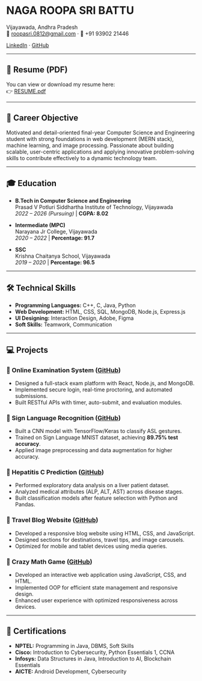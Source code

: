 # NAGA ROOPA SRI BATTU

Vijayawada, Andhra Pradesh  
📧 roopasri.0812@gmail.com · 📱 +91 93902 21446

[LinkedIn](https://www.linkedin.com/in/naga-roopasri-battu-b88b95282/) · [GitHub](https://github.com/BattuNagaRoopasri)

---

## 📄 Resume (PDF)

You can view or download my resume here:  
👉 [RESUME.pdf](RESUME.pdf)

---

## 🎯 Career Objective  
Motivated and detail-oriented final-year Computer Science and Engineering student with strong foundations in web development (MERN stack), machine learning, and image processing. Passionate about building scalable, user-centric applications and applying innovative problem-solving skills to contribute effectively to a dynamic technology team.  

---

## 🎓 Education  
- **B.Tech in Computer Science and Engineering**  
  Prasad V Potluri Siddhartha Institute of Technology, Vijayawada  
  *2022 – 2026 (Pursuing)* | **CGPA: 8.02**  

- **Intermediate (MPC)**  
  Narayana Jr College, Vijayawada  
  *2020 – 2022* | **Percentage: 91.7**  

- **SSC**  
  Krishna Chaitanya School, Vijayawada  
  *2019 – 2020* | **Percentage: 96.5**  

---

## 🛠️ Technical Skills  
- **Programming Languages:** C++, C, Java, Python  
- **Web Development:** HTML, CSS, SQL, MongoDB, Node.js, Express.js  
- **UI Designing:** Interaction Design, Adobe, Figma  
- **Soft Skills:** Teamwork, Communication  

---

## 💻 Projects  

### 🔹 Online Examination System ([GitHub](https://github.com/BattuNagaRoopasri/online-examination-system))  
- Designed a full-stack exam platform with React, Node.js, and MongoDB.  
- Implemented secure login, real-time proctoring, and automated submissions.  
- Built RESTful APIs with timer, auto-submit, and evaluation modules.  

### 🔹 Sign Language Recognition ([GitHub](https://github.com/BattuNagaRoopasri/sign-language-recognition))  
- Built a CNN model with TensorFlow/Keras to classify ASL gestures.  
- Trained on Sign Language MNIST dataset, achieving **89.75% test accuracy**.  
- Applied image preprocessing and data augmentation for higher accuracy.

### 🔹 Hepatitis C Prediction ([GitHub](https://github.com/BattuNagaRoopasri/Hepatitis_C_Prediction))  
- Performed exploratory data analysis on a liver patient dataset.  
- Analyzed medical attributes (ALP, ALT, AST) across disease stages.  
- Built classification models after feature selection with Python and Pandas.  

### 🔹 Travel Blog Website ([GitHub](https://github.com/BattuNagaRoopasri/Travel-Blog))  
- Developed a responsive blog website using HTML, CSS, and JavaScript.  
- Designed sections for destinations, travel tips, and image carousels.  
- Optimized for mobile and tablet devices using media queries.

### 🔹 Crazy Math Game ([GitHub](https://github.com/BattuNagaRoopasri/Crazy-Math-Game))  
- Developed an interactive web application using JavaScript, CSS, and HTML.  
- Implemented OOP for efficient state management and responsive design.  
- Enhanced user experience with optimized responsiveness across devices.  


---

## 📜 Certifications  
- **NPTEL:** Programming in Java, DBMS, Soft Skills  
- **Cisco:** Introduction to Cybersecurity, Python Essentials 1, CCNA  
- **Infosys:** Data Structures in Java, Introduction to AI, Blockchain Essentials  
- **AICTE:** Android Development, Cybersecurity  
